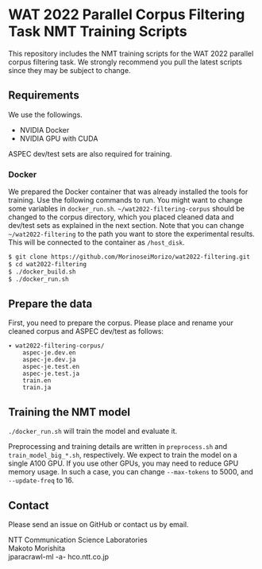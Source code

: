 # WAT 2022 Parallel Corpus Filtering Task NMT Training Scripts
This repository includes the NMT training scripts for the WAT 2022 parallel corpus filtering task.
We strongly recommend you pull the latest scripts since they may be subject to change.


## Requirements
We use the followings.
- NVIDIA Docker
- NVIDIA GPU with CUDA

ASPEC dev/test sets are also required for training.


### Docker
We prepared the Docker container that was already installed the tools for training.
Use the following commands to run.
You might want to change some variables in `docker_run.sh`.
`~/wat2022-filtering-corpus` should be changed to the corpus directory, which you placed cleaned data and dev/test sets as explained in the next section.
Note that you can change `~/wat2022-filtering` to the path you want to store the experimental results.
This will be connected to the container as `/host_disk`.
``` sh
$ git clone https://github.com/MorinoseiMorizo/wat2022-filtering.git
$ cd wat2022-filtering
$ ./docker_build.sh
$ ./docker_run.sh
```


## Prepare the data
First, you need to prepare the corpus.
Please place and rename your cleaned corpus and ASPEC dev/test as follows:

``` 
▾ wat2022-filtering-corpus/
    aspec-je.dev.en
    aspec-je.dev.ja
    aspec-je.test.en
    aspec-je.test.ja
    train.en
    train.ja
```


## Training the NMT model
`./docker_run.sh` will train the model and evaluate it.

Preprocessing and training details are written in `preprocess.sh` and `train_model_big_*.sh`, respectively.
We expect to train the model on a single A100 GPU.
If you use other GPUs, you may need to reduce GPU memory usage.
In such a case, you can change `--max-tokens` to 5000, and `--update-freq` to 16.


## Contact
Please send an issue on GitHub or contact us by email.  

NTT Communication Science Laboratories  
Makoto Morishita  
jparacrawl-ml -a- hco.ntt.co.jp  
